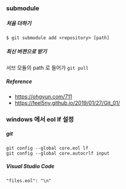 ### submodule
##### 처음 더하기
```
$ git submodule add <repository> [path]
```
##### 최신 버젼으로 받기
서브 모듈의 path 로 들어가 `git pull`

##### Reference
* https://ohgyun.com/711
* https://feel5ny.github.io/2019/01/27/Git_01/

### windows 에서 eol lf 설정
##### git
```
git config --global core.eol lf
git config --global core.autocrlf input
```
##### Visual Studio Code
```
"files.eol": "\n"
```
